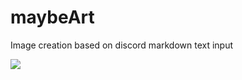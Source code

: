 # maybeArt
Image creation based on discord markdown text input
<html><img src='https://raw.githubusercontent.com/Aurob/maybeArt/master/inputText.png'/></html>
